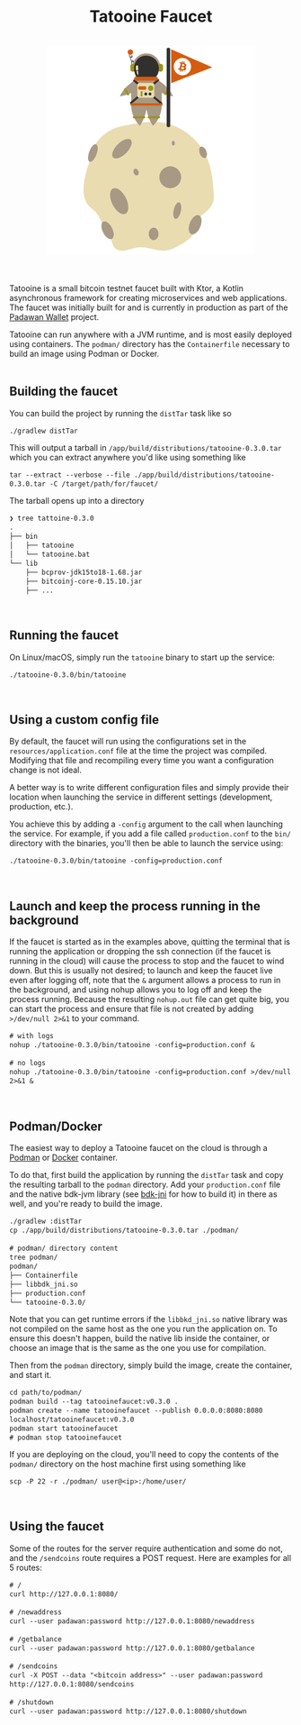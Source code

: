 <div align="center">
    <h1>Tatooine Faucet</h1>
    <br/>
    <img src="./artwork.svg" width="370px">
    <br/>
    <br/>
    <br/>
</div>

Tatooine is a small bitcoin testnet faucet built with Ktor, a Kotlin asynchronous framework for creating microservices and web applications. The faucet was initially built for and is currently in production as part of the [Padawan Wallet](https://github.com/thunderbiscuit/padawan-wallet) project.

Tatooine can run anywhere with a JVM runtime, and is most easily deployed using containers. The `podman/` directory has the `Containerfile` necessary to build an image using Podman or Docker.  
<br/>

## Building the faucet
You can build the project by running the `distTar` task like so
```shell
./gradlew distTar
```
This will output a tarball in `/app/build/distributions/tatooine-0.3.0.tar` which you can extract anywhere you'd like using something like
```shell
tar --extract --verbose --file ./app/build/distributions/tatooine-0.3.0.tar -C /target/path/for/faucet/
```
The tarball opens up into a directory
```shell
❯ tree tattoine-0.3.0
.
├── bin
│   ├── tatooine
│   └── tatooine.bat
└── lib
    ├── bcprov-jdk15to18-1.68.jar
    ├── bitcoinj-core-0.15.10.jar
    ├── ...
```
<br/>

## Running the faucet
On Linux/macOS, simply run the `tatooine` binary to start up the service:
```shell
./tatooine-0.3.0/bin/tatooine
```
<br/>

## Using a custom config file
By default, the faucet will run using the configurations set in the `resources/application.conf` file at the time the project was compiled. Modifying that file and recompiling every time you want a configuration change is not ideal. 

A better way is to write different configuration files and simply provide their location when launching the service in different settings (development, production, etc.).

You achieve this by adding a `-config` argument to the call when launching the service. For example, if you add a file called `production.conf` to the `bin/` directory with the binaries, you'll then be able to launch the service using:
```shell
./tatooine-0.3.0/bin/tatooine -config=production.conf
```
<br/>

## Launch and keep the process running in the background
If the faucet is started as in the examples above, quitting the terminal that is running the application or dropping the ssh connection (if the faucet is running in the cloud) will cause the process to stop and the faucet to wind down. But this is usually not desired; to launch and keep the faucet live even after logging off, note that the `&` argument allows a process to run in the background, and using nohup allows you to log off and keep the process running. Because the resulting `nohup.out` file can get quite big, you can start the process and ensure that file is not created by adding `>/dev/null 2>&1` to your command.
```shell
# with logs
nohup ./tatooine-0.3.0/bin/tatooine -config=production.conf &

# no logs
nohup ./tatooine-0.3.0/bin/tatooine -config=production.conf >/dev/null 2>&1 &
```
<br/>

## Podman/Docker
The easiest way to deploy a Tatooine faucet on the cloud is through a [Podman](https://podman.io/) or [Docker](https://www.docker.com/) container.

To do that, first build the application by running the `distTar` task and copy the resulting tarball to the `podman` directory. Add your `production.conf` file and the native bdk-jvm library (see [bdk-jni](https://github.com/bitcoindevkit/bdk-jni) for how to build it) in there as well, and you're ready to build the image.
```shell
./gradlew :distTar
cp ./app/build/distributions/tatooine-0.3.0.tar ./podman/

# podman/ directory content
tree podman/
podman/
├── Containerfile
├── libbdk_jni.so
├── production.conf
└── tatooine-0.3.0/
```

Note that you can get runtime errors if the `libbkd_jni.so` native library was not compiled on the same host as the one you run the application on. To ensure this doesn't happen, build the native lib inside the container, or choose an image that is the same as the one you use for compilation.

Then from the `podman` directory, simply build the image, create the container, and start it.
```shell
cd path/to/podman/
podman build --tag tatooinefaucet:v0.3.0 .
podman create --name tatooinefaucet --publish 0.0.0.0:8080:8080 localhost/tatooinefaucet:v0.3.0
podman start tatooinefaucet
# podman stop tatooinefaucet
```

If you are deploying on the cloud, you'll need to copy the contents of the `podman/` directory on the host machine first using something like
```shell
scp -P 22 -r ./podman/ user@<ip>:/home/user/
```
<br/>

## Using the faucet
Some of the routes for the server require authentication and some do not, and the `/sendcoins` route requires a POST request. Here are examples for all 5 routes:
```shell
# /
curl http://127.0.0.1:8080/

# /newaddress
curl --user padawan:password http://127.0.0.1:8080/newaddress

# /getbalance
curl --user padawan:password http://127.0.0.1:8080/getbalance 

# /sendcoins
curl -X POST --data "<bitcoin address>" --user padawan:password http://127.0.0.1:8080/sendcoins

# /shutdown
curl --user padawan:password http://127.0.0.1:8080/shutdown
```
